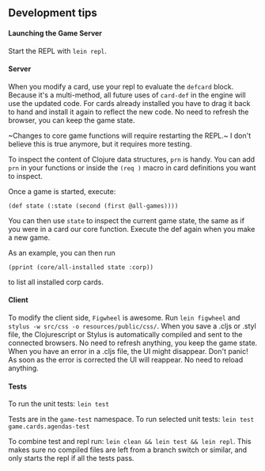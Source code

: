 ## Development tips

#### Launching the Game Server

Start the REPL with `lein repl`.


#### Server

When you modify a card, use your repl to evaluate the `defcard` block. Because it's a multi-method, all future uses of `card-def` in the engine will use the updated code. For cards already installed you have to drag it back to hand and install it again to reflect the new code. No need to refresh the browser, you can keep the game state.

~Changes to core game functions will require restarting the REPL.~ I don't believe this is true anymore, but it requires more testing.

To inspect the content of Clojure data structures, `prn` is handy. You can add `prn` in your functions or inside the `(req )` macro in card definitions you want to inspect.

Once a game is started, execute:

    (def state (:state (second (first @all-games))))

You can then use `state` to inspect the current game state, the same as if you were in a card our core function. Execute the def again when you make a new game.

As an example, you can then run

    (pprint (core/all-installed state :corp))

to list all installed corp cards.

#### Client

To modify the client side, `Figwheel` is awesome. Run `lein figwheel` and `stylus -w src/css -o resources/public/css/`. When you save a .cljs or .styl file, the Clojurescript or Stylus is automatically compiled and sent to the connected browsers. No need to refresh anything, you keep the game state. When you have an error in a .cljs file, the UI might disappear. Don't panic! As soon as the error is corrected the UI will reappear. No need to reload anything.

#### Tests

To run the unit tests: `lein test`

Tests are in the `game-test` namespace. To run selected unit tests: `lein test game.cards.agendas-test`

To combine test and repl run: `lein clean && lein test && lein repl`. This makes sure no compiled files are left from a branch switch or similar, and only starts the repl if all the tests pass.